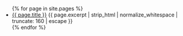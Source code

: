 <ul>
  {% for page in site.pages %}
    <li>
      <a href="{{ page.url }}">{{ page.title }}</a>
      {{ page.excerpt | strip_html | normalize_whitespace | truncate: 160 | escape }}
    </li>
  {% endfor %}
</ul>
